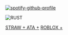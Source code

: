[![spotify-github-profile](https://spotify-github-profile.kittinanx.com/api/view?uid=31aolntofja7eezo74jmie3eaa6e&cover_image=false&theme=novatorem&show_offline=true&background_color=121212&interchange=false&bar_color=ffffff&bar_color_cover=false)](https://spotify-github-profile.kittinanx.com/api/view?uid=31aolntofja7eezo74jmie3eaa6e&redirect=true)

<body></body> 


   ![RUST](https://github.com/user-attachments/assets/40b99b1c-5491-4fe1-9e8a-658ec7a7eea8)


 
 [STRAW + ](https://janedoeefann.straw.page/) [ATA +](https://zemeah777.atabook.org/) [ROBLOX +](https://www.roblox.com/users/2005761045/profile?friendshipSourceType=PlayerSearch) 
          


 
 
 
 
 
 
 
